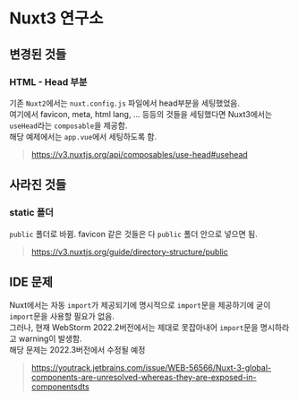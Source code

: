 # Nuxt3 연구소

## 변경된 것들
### HTML - Head 부분
기존 `Nuxt2`에서는 `nuxt.config.js` 파일에서 head부분을 세팅했었음.  
여기에서 favicon, meta, html lang, ... 등등의 것들을 세팅했다면 Nuxt3에서는 `useHead`라는 `composable`을 제공함.  
해당 예제에서는 `app.vue`에서 세팅하도록 함.  
> https://v3.nuxtjs.org/api/composables/use-head#usehead

## 사라진 것들
### static 폴더
`public` 폴더로 바뀜. favicon 같은 것들은 다 `public` 폴더 안으로 넣으면 됨. 
> https://v3.nuxtjs.org/guide/directory-structure/public

## IDE 문제
Nuxt에서는 자동 `import`가 제공되기에 명시적으로 `import`문을 제공하기에 굳이 `import`문을 사용할 필요가 없음.  
그러나, 현재 WebStorm 2022.2버전에서는 제대로 못잡아내어 `import`문을 명시하라고 warning이 발생함.  
해당 문제는 2022.3버전에서 수정될 예정  
> https://youtrack.jetbrains.com/issue/WEB-56566/Nuxt-3-global-components-are-unresolved-whereas-they-are-exposed-in-componentsdts
